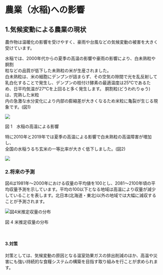 <!DOCTYPE html>
<html>
<head>
<title>日本における気候変動の影響</title>
</head>
<body>
<h1>農業（水稲)への影響</h1>
<h2>1.気候変動による農業の現状</h2>
<p>農作物は温暖化の影響を受けやすく、豪雨や台風などの気候変動の被害を大きく受けています。</p>
    <p>水稲では、2000年代からの夏季の高温の影響や豪雨の影響により、白未熟粒や胴割<br>粒などの品質が低下した未熟粒の米が生産されました。
        <br>白未熟粒は、米の細胞にデンプンが詰まらず、その空気の隙間で光を乱反射して乳白化することで発生し、デンプンの枝付け酵素の最適温度は25℃であるため、日平均気温が27℃を上回ると多く発生します。
        胴割粒(どうわれりゅう)は、完熟した米粒<br>内の急激な水分変化により内部の膨縮差が大きくなるため米粒に亀裂が生じる現象です。(図1)</p>
        <img src="111.jpg">
        
<p>図 1　水稲の高温による影響 </p>
   <p> 特に2010年と2019年では夏季の高温による影響で白未熟粒の高温障害が増加し、<br>全国の水稲うるち玄米の一等比率が大きく低下しました。(図2)</P>

<img src="0413.png">


<h3>2.将来の予測</h3>
<p>図4は1981年～2000年における収量の平均値を100とし、2081～2100年頃の平均収量予測を示しています。平均の100以下となる地域は高温により収量が減少していることを表します。北日本(北海道・東北)以外の地域では大幅に減収することが予測されます。</p>
<img src="0216.png" alt="図4米推定収量の分布"><p>図 4 米推定収量の分布</p>
<br><h4>3.対策</h4><p>対策としては、気候変動の原因となる温室効果ガスの排出削減のほか、高温や災害にも強い持続的な食糧システムの構築を目指す取り組みを行ことが求められます。</p>
</body>
</html>

